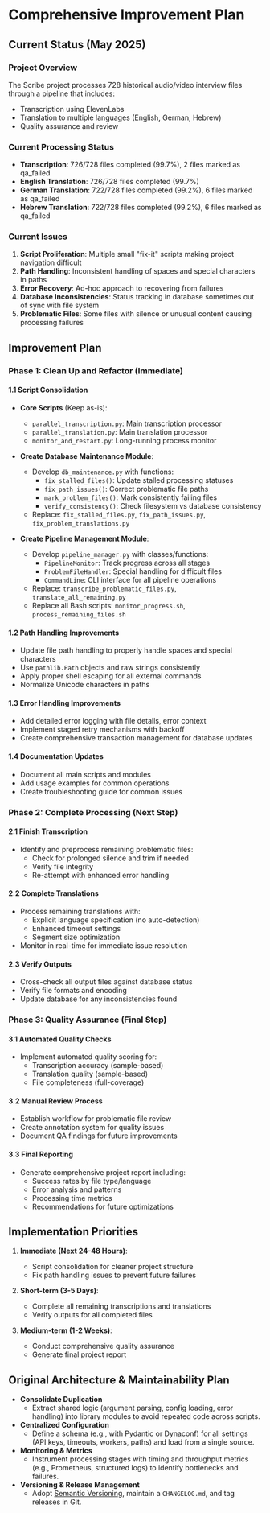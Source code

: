 # Comprehensive Improvement Plan

## Current Status (May 2025)

### Project Overview
The Scribe project processes 728 historical audio/video interview files through a pipeline that includes:
- Transcription using ElevenLabs
- Translation to multiple languages (English, German, Hebrew)
- Quality assurance and review

### Current Processing Status
- **Transcription**: 726/728 files completed (99.7%), 2 files marked as qa_failed
- **English Translation**: 726/728 files completed (99.7%)
- **German Translation**: 722/728 files completed (99.2%), 6 files marked as qa_failed
- **Hebrew Translation**: 722/728 files completed (99.2%), 6 files marked as qa_failed

### Current Issues
1. **Script Proliferation**: Multiple small "fix-it" scripts making project navigation difficult
2. **Path Handling**: Inconsistent handling of spaces and special characters in paths
3. **Error Recovery**: Ad-hoc approach to recovering from failures
4. **Database Inconsistencies**: Status tracking in database sometimes out of sync with file system
5. **Problematic Files**: Some files with silence or unusual content causing processing failures

## Improvement Plan

### Phase 1: Clean Up and Refactor (Immediate)

#### 1.1 Script Consolidation
- **Core Scripts** (Keep as-is):
  - `parallel_transcription.py`: Main transcription processor
  - `parallel_translation.py`: Main translation processor
  - `monitor_and_restart.py`: Long-running process monitor

- **Create Database Maintenance Module**:
  - Develop `db_maintenance.py` with functions:
    - `fix_stalled_files()`: Update stalled processing statuses
    - `fix_path_issues()`: Correct problematic file paths
    - `mark_problem_files()`: Mark consistently failing files
    - `verify_consistency()`: Check filesystem vs database consistency
  - Replace: `fix_stalled_files.py`, `fix_path_issues.py`, `fix_problem_translations.py`

- **Create Pipeline Management Module**:
  - Develop `pipeline_manager.py` with classes/functions:
    - `PipelineMonitor`: Track progress across all stages
    - `ProblemFileHandler`: Special handling for difficult files
    - `CommandLine`: CLI interface for all pipeline operations
  - Replace: `transcribe_problematic_files.py`, `translate_all_remaining.py`
  - Replace all Bash scripts: `monitor_progress.sh`, `process_remaining_files.sh`

#### 1.2 Path Handling Improvements
- Update file path handling to properly handle spaces and special characters
- Use `pathlib.Path` objects and raw strings consistently
- Apply proper shell escaping for all external commands
- Normalize Unicode characters in paths

#### 1.3 Error Handling Improvements
- Add detailed error logging with file details, error context
- Implement staged retry mechanisms with backoff
- Create comprehensive transaction management for database updates

#### 1.4 Documentation Updates
- Document all main scripts and modules
- Add usage examples for common operations
- Create troubleshooting guide for common issues

### Phase 2: Complete Processing (Next Step)

#### 2.1 Finish Transcription
- Identify and preprocess remaining problematic files:
  - Check for prolonged silence and trim if needed
  - Verify file integrity
  - Re-attempt with enhanced error handling

#### 2.2 Complete Translations
- Process remaining translations with:
  - Explicit language specification (no auto-detection)
  - Enhanced timeout settings
  - Segment size optimization
- Monitor in real-time for immediate issue resolution

#### 2.3 Verify Outputs
- Cross-check all output files against database status
- Verify file formats and encoding
- Update database for any inconsistencies found

### Phase 3: Quality Assurance (Final Step)

#### 3.1 Automated Quality Checks
- Implement automated quality scoring for:
  - Transcription accuracy (sample-based)
  - Translation quality (sample-based)
  - File completeness (full-coverage)

#### 3.2 Manual Review Process
- Establish workflow for problematic file review
- Create annotation system for quality issues
- Document QA findings for future improvements

#### 3.3 Final Reporting
- Generate comprehensive project report including:
  - Success rates by file type/language
  - Error analysis and patterns
  - Processing time metrics
  - Recommendations for future optimizations

## Implementation Priorities

1. **Immediate (Next 24-48 Hours)**:
   - Script consolidation for cleaner project structure
   - Fix path handling issues to prevent future failures
   
2. **Short-term (3-5 Days)**:
   - Complete all remaining transcriptions and translations
   - Verify outputs for all completed files
   
3. **Medium-term (1-2 Weeks)**:
   - Conduct comprehensive quality assurance
   - Generate final project report

## Original Architecture & Maintainability Plan

- **Consolidate Duplication**
  - Extract shared logic (argument parsing, config loading, error handling) into library modules to avoid repeated code across scripts.
- **Centralized Configuration**
  - Define a schema (e.g., with Pydantic or Dynaconf) for all settings (API keys, timeouts, workers, paths) and load from a single source.
- **Monitoring & Metrics**
  - Instrument processing stages with timing and throughput metrics (e.g., Prometheus, structured logs) to identify bottlenecks and failures.
- **Versioning & Release Management**
  - Adopt [Semantic Versioning](https://semver.org/), maintain a `CHANGELOG.md`, and tag releases in Git.